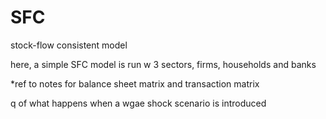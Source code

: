 # SFC

stock-flow consistent model 

here, a simple SFC model is run w 3 sectors, firms, households and banks

*ref to notes for balance sheet matrix and transaction matrix

q of what happens when a wgae shock scenario is introduced 
